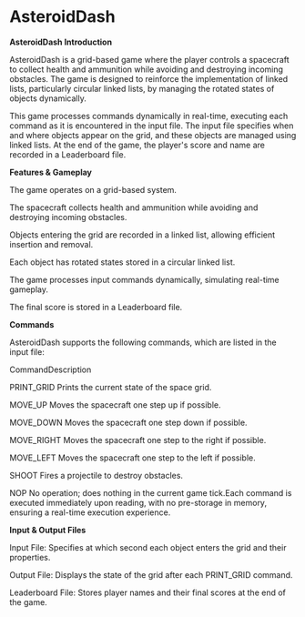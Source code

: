 # AsteroidDash

**AsteroidDash Introduction**

AsteroidDash is a grid-based game where the player controls a spacecraft to collect health and ammunition while avoiding and destroying incoming obstacles. The game is designed to reinforce the implementation of linked lists, particularly circular linked lists, by managing the rotated states of objects dynamically.

This game processes commands dynamically in real-time, executing each command as it is encountered in the input file. The input file specifies when and where objects appear on the grid, and these objects are managed using linked lists.
At the end of the game, the player's score and name are recorded in a Leaderboard file.

**Features & Gameplay**

The game operates on a grid-based system.

The spacecraft collects health and ammunition while avoiding and destroying incoming obstacles.

Objects entering the grid are recorded in a linked list, allowing efficient insertion and removal.

Each object has rotated states stored in a circular linked list.

The game processes input commands dynamically, simulating real-time gameplay.

The final score is stored in a Leaderboard file.

**Commands**

AsteroidDash supports the following commands, which are listed in the input file:

CommandDescription

PRINT_GRID Prints the current state of the space grid.

MOVE_UP Moves the spacecraft one step up if possible.

MOVE_DOWN Moves the spacecraft one step down if possible.

MOVE_RIGHT Moves the spacecraft one step to the right if possible.

MOVE_LEFT Moves the spacecraft one step to the left if possible.

SHOOT Fires a projectile to destroy obstacles.

NOP No operation; does nothing in the current game tick.Each command is executed immediately upon reading, with no pre-storage in memory, ensuring a real-time execution experience.

**Input & Output Files**

Input File: Specifies at which second each object enters the grid and their properties.

Output File: Displays the state of the grid after each PRINT_GRID command.

Leaderboard File: Stores player names and their final scores at the end of the game.

